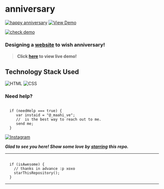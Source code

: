 # anniversary
 [![happy anniversary](https://img.shields.io/badge/Happy-Anniversary-dodgerblue.svg?style=for-the-badge)]( https://maahive77.github.io/anniversary-CARD/) [![View Demo](https://img.shields.io/badge/View-Demo-teal.svg?style=for-the-badge)]( https://maahive77.github.io/anniversary-CARD/
)

[![check demo](https://forthebadge.com/images/badges/its-not-a-lie-if-you-believe-it.svg)]( https://maahive77.github.io/anniversary-CARD/)
### Designing a [website]( https://maahive77.github.io/anniversary-CARD/) to wish anniversary!

> #### Click [here]( https://maahive77.github.io/anniversary-CARD/) to view live demo!

## Technology Stack Used

![HTML](https://img.shields.io/badge/frontend-html-orange.svg?logo=html5&style=flat-square) 
![CSS](https://img.shields.io/badge/frontend-css-yellowgreen.svg?logo=css3&style=flat-square)


### Need help?

```

  if (needHelp === true) {
     var instaid = "@_maahi_ve";
     //  is the best way to reach out to me.
     send me;
  }

``` 
  [![Instagram](https://img.shields.io/static/v1.svg?label=follow&message=@_maahi_ve&color=grey&logo=instagram&style=flat&logoColor=white&colorA=critical)](https://www.instagram.com/__maahi__ve/#) 

***Glad to see you here! Show some love by [starring]( https://maahive77.github.io/anniversary-CARD/) this repo.***

-----

```

  if (isAwesome) {
    // thanks in advance :p xoxo
    starThisRepository();
  }

```

******
